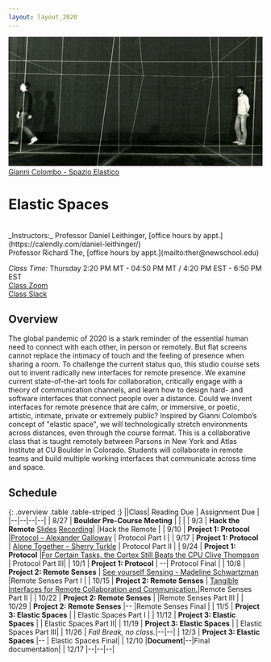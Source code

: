 ```yaml
---
layout: layout_2020
---
```


![useful image](/files/images/FSP0026.jpg)
[Gianni Colombo - Spazio Elastico](http://www.reprogrammed-art.cc/library/104/Spazio-elastico)

# Elastic Spaces

<br>
_Instructors:_ Professor Daniel Leithinger, [office hours by appt.](https://calendly.com/daniel-leithinger/)<br> Professor Richard The, [office hours by appt.](mailto:ther@newschool.edu) <br>

_Class Time:_ Thursday 2:20 PM MT -	04:50 PM MT / 4:20 PM EST - 6:50 PM EST <br>
[Class Zoom](https://newschool.zoom.us/j/94390523430?pwd=Q0xXeDh2NldCT1VzR1hPYjgrUkQzdz09)<br>
[Class Slack](https://join.slack.com/t/elasticspacesfall2020/shared_invite/zt-gxav8uzl-U82gfCu9wLnZfWhIfOsy8g) <br>

## Overview

The global pandemic of 2020 is a stark reminder of the essential human need to connect with each other, in person or remotely. But flat screens cannot replace the intimacy of touch and the feeling of presence when sharing a room. To challenge the current status quo, this studio course sets out to invent radically new interfaces for remote presence. We examine current state-of-the-art tools for collaboration, critically engage with a theory of communication channels, and learn how to design hard- and software interfaces that connect people over a distance. Could we invent interfaces for remote presence that are calm, or immersive, or poetic, artistic, intimate, private or extremely public? Inspired by Gianni Colombo’s concept of "elastic space", we will technologically stretch environments across distances, even through the course format. This is a collaborative class that is taught remotely between Parsons in New York and Atlas Institute at CU Boulder in Colorado. Students will collaborate in remote teams and build multiple working interfaces that communicate across time and space.

## Schedule

{: .overview .table .table-striped :}
||Class| Reading Due | Assignment Due |
|--|--|--|--|
| 8/27 | **Boulder Pre-Course Meeting** | | |
| 9/3 | **Hack the Remote** [Slides](https://docs.google.com/presentation/d/1ifwQzDny9J7YtHoZLIiEz5Tdroqlw86-WbjgNsmVxk0/edit?usp=sharing) [Recording](https://drive.google.com/file/d/1eo06-mUXCugz-plLW91mx_LXaOuxRN_9/view?usp=sharing)| |Hack the Remote |
| 9/10 | **Project 1: Protocol** |[Protocol – Alexander Galloway](https://drive.google.com/file/d/1RRuc6sDgTbcmZSIAXo71ynRJ5iz7A5_w/view?usp=sharing) | Protocol Part I |
| 9/17 | **Project 1: Protocol** | [Alone Together – Sherry Turkle](https://drive.google.com/file/d/1TSfV57eJJPVYw4dRlmRrQZE4f3U_NYAP/view?usp=sharing) |  Protocol Part II |
| 9/24 | **Project 1: Protocol** |[For Certain Tasks, the Cortex Still Beats the CPU	Clive Thompson](https://www.wired.com/2007/06/ff-humancomp/) | Protocol Part III|
| 10/1 | **Project 1: Protocol** | --|  Protocol Final |
| 10/8 | **Project 2: Remote Senses** | [See yourself Sensing - Madeline Schwartzman](https://drive.google.com/file/d/17B2jhGivurpM3n0A9JGZoN1RsMLm5elv/view?usp=sharing)  |Remote Senses Part I  |
| 10/15 | **Project 2: Remote Senses** | [Tangible Interfaces for Remote Collaboration and Communication.](https://trackr-media.tangiblemedia.org/publishedmedia/Papers/315-Tangible%20Interfaces%20for%20Remote/Published/PDF)|Remote Senses Part II |
| 10/22 | **Project 2: Remote Senses** | |Remote Senses Part III  |
| 10/29 | **Project 2: Remote Senses** |-- |Remote Senses Final |
| 11/5 | **Project 3: Elastic Spaces** | | Elastic Spaces Part I |
| 11/12 | **Project 3: Elastic Spaces** | |  Elastic Spaces Part II|
| 11/19 | **Project 3: Elastic Spaces** | | Elastic Spaces Part III|
| 11/26 | _Fall Break, no class._|--|--|
| 12/3 | **Project 3: Elastic Spaces** |-- | Elastic Spaces Final|
| 12/10 |**Document**|--|Final documentation|
| 12/17 |--|--|--|
